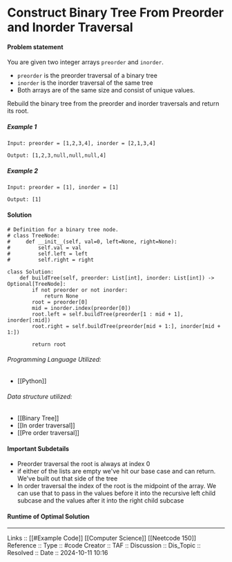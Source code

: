 # Construct Binary Tree From Preorder and Inorder Traversal

#### Problem statement

You are given two integer arrays `preorder` and `inorder`.

- `preorder` is the preorder traversal of a binary tree
- `inorder` is the inorder traversal of the same tree
- Both arrays are of the same size and consist of unique values.

Rebuild the binary tree from the preorder and inorder traversals and return its root.
##### Example 1
```
Input: preorder = [1,2,3,4], inorder = [2,1,3,4]

Output: [1,2,3,null,null,null,4]
```
##### Example 2
```
Input: preorder = [1], inorder = [1]

Output: [1]
```
#### Solution
```
# Definition for a binary tree node.
# class TreeNode:
#     def __init__(self, val=0, left=None, right=None):
#         self.val = val
#         self.left = left
#         self.right = right
  
class Solution:
    def buildTree(self, preorder: List[int], inorder: List[int]) -> Optional[TreeNode]:
        if not preorder or not inorder:
            return None
        root = preorder[0]
        mid = inorder.index(preorder[0])
        root.left = self.buildTree(preorder[1 : mid + 1], inorder[:mid])
        root.right = self.buildTree(preorder[mid + 1:], inorder[mid + 1:])
  
        return root
```

###### Programming Language Utilized:

- [[Python]]
###### Data structure utilized:

- [[Binary Tree]]
- [[In order traversal]]
- [[Pre order traversal]]
#### Important Subdetails

- Preorder traversal the root is always at index 0
- if either of the lists are empty we've hit our base case and can return. We've built out that side of the tree
- In order traversal the index of the root is the midpoint of the array. We can use that to pass in the values before it into the recursive left child subcase and the values after it into the right child subcase
#### Runtime of Optimal Solution
---
Links :: [[#Example Code]] [[Computer Science]] [[Neetcode 150]]
Reference ::
Type :: #code
Creator ::
TAF ::
Discussion ::
Dis_Topic :: 
Resolved ::
Date :: 2024-10-11 10:16
